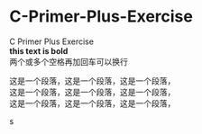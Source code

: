 # C-Primer-Plus-Exercise
C Primer Plus Exercise  
**this text is bold**  
两个或多个空格再加回车可以换行  
  
这是一个段落，这是一个段落，这是一个段落，  
这是一个段落，这是一个段落，这是一个段落，  
这是一个段落，这是一个段落，这是一个段落，  

s